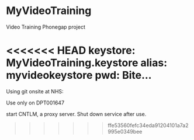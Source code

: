 # MyVideoTraining
Video Training Phonegap project

<<<<<<< HEAD
keystore: MyVideoTraining.keystore
alias: myvideokeystore
pwd: Bite...
=======
Using git onsite at NHS:

Use only on DPT001647

start CNTLM, a proxy server. Shut down service after use.
>>>>>>> ffe53560fefc34eda91204101a7a2995e0349bee

